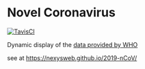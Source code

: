 # Novel Coronavirus

[![TavisCI](https://travis-ci.com/nexysweb/2019-nCoV.svg?branch=master)](https://travis-ci.com/nexysweb/2019-nCoV)

Dynamic display of the [data provided by WHO](https://www.who.int/emergencies/diseases/novel-coronavirus-2019/situation-reports/)

see at https://nexysweb.github.io/2019-nCoV/
